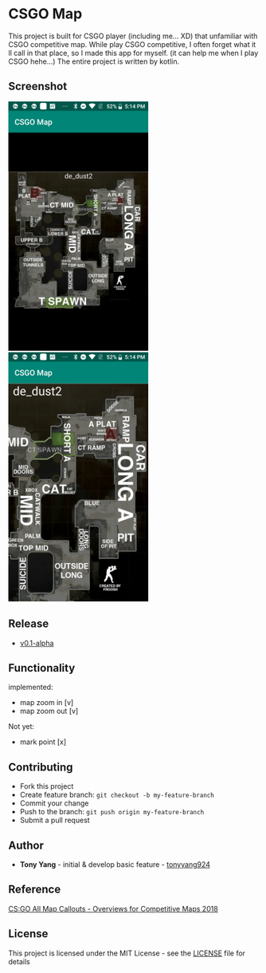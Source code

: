 # CSGO Map

This project is built for CSGO player (including me... XD) that unfamiliar with CSGO competitive map. While play CSGO competitive, I often forget what it ll call in that place, so I made this app for myself. (it can help me when I play CSGO hehe...) The entire project is written by kotlin.

## Screenshot

<img src="screenshot/device-2018-12-31-171419.png" height="500"/>
<img src="screenshot/device-2018-12-31-171456.png" height="500"/>

## Release

* [v0.1-alpha](https://github.com/tonyyang924/CSGOMap/releases/download/v0.1-alpha/app-debug.apk)

## Functionality

implemented:

* map zoom in [v]
* map zoom out [v]

Not yet:

* mark point [x]

## Contributing

* Fork this project
* Create feature branch: `git checkout -b my-feature-branch`
* Commit your change
* Push to the branch: `git push origin my-feature-branch`
* Submit a pull request

## Author

* **Tony Yang** - initial & develop basic feature - [tonyyang924](https://github.com/tonyyang924)

## Reference

[CS:GO All Map Callouts - Overviews for Competitive Maps 2018](https://www.tobyscs.com/csgo-map-callout-overviews)

## License

This project is licensed under the MIT License - see the [LICENSE](LICENSE) file for details